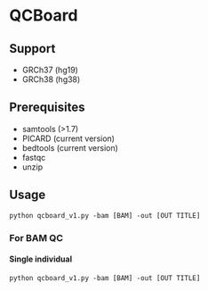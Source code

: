 # QCBoard


## Support
* GRCh37 (hg19)
* GRCh38 (hg38)

## Prerequisites
* samtools (>1.7)
* PICARD (current version)
* bedtools (current version)
* fastqc
* unzip

<!--## Installation
```
pip install qcboard
```
-->
## Usage
```
python qcboard_v1.py -bam [BAM] -out [OUT TITLE]
```

### For BAM QC

#### Single individual

```
python qcboard_v1.py -bam [BAM] -out [OUT TITLE]
```

<!--

```
qcboard -bam [BAM] -out [OUT]
	-cmm [CMM]
	-fastqc [FASTQC]
```

-->
<!--### For VCF QC
```
qcboard -vcf [VCF] -out [OUT]
```
-->

